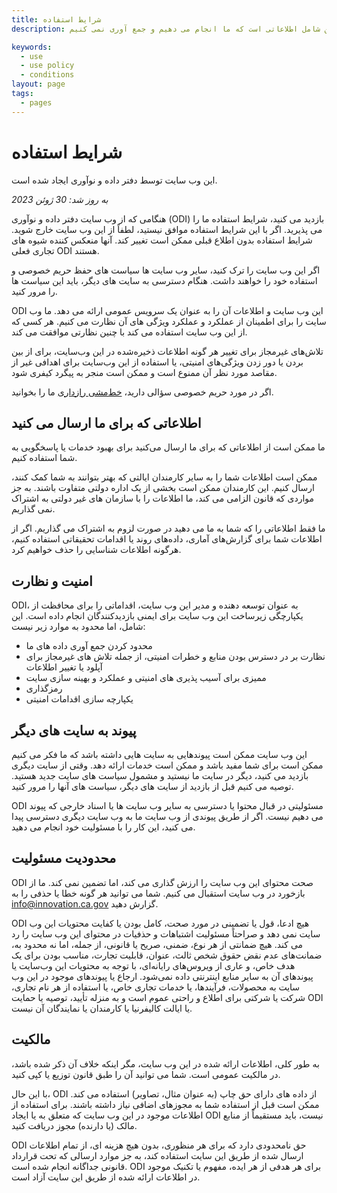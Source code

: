 ```yaml
---
title: شرایط استفاده
description: این شرایطی است که هنگام استفاده از این وب سایت با آنها موافقت می کنید. این شامل اطلاعاتی است که ما انجام می دهیم و جمع آوری نمی کنیم.

keywords:
  - use
  - use policy
  - conditions
layout: page
tags:
  - pages
---
```


# شرایط استفاده

این وب سایت توسط دفتر داده و نوآوری ایجاد شده است.

_به روز شد: 30 ژوئن 2023_

هنگامی که از وب سایت دفتر داده و نوآوری (ODI) بازدید می کنید، شرایط استفاده ما را می پذیرید. اگر با این شرایط استفاده موافق نیستید، لطفاً از این وب سایت خارج شوید. شرایط استفاده بدون اطلاع قبلی ممکن است تغییر کند. آنها منعکس کننده شیوه های تجاری فعلی ODI هستند.

اگر این وب سایت را ترک کنید، سایر وب سایت ها سیاست های حفظ حریم خصوصی و استفاده خود را خواهند داشت. هنگام دسترسی به سایت های دیگر، باید این سیاست ها را مرور کنید.

ODI این وب سایت و اطلاعات آن را به عنوان یک سرویس عمومی ارائه می دهد. ما وب سایت را برای اطمینان از عملکرد و عملکرد ویژگی های آن نظارت می کنیم. هر کسی که از این وب سایت استفاده می کند با چنین نظارتی موافقت می کند.

تلاش‌های غیرمجاز برای تغییر هر گونه اطلاعات ذخیره‌شده در این وب‌سایت، برای از بین بردن یا دور زدن ویژگی‌های امنیتی، یا استفاده از این وب‌سایت برای اهدافی غیر از مقاصد مورد نظر آن ممنوع است و ممکن است منجر به پیگرد کیفری شود.

اگر در مورد حریم خصوصی سؤالی دارید، [خط‌مشی رازداری](/fa/privacy) ما را بخوانید.

## اطلاعاتی که برای ما ارسال می کنید

ما ممکن است از اطلاعاتی که برای ما ارسال می‌کنید برای بهبود خدمات یا پاسخگویی به شما استفاده کنیم.

ممکن است اطلاعات شما را به سایر کارمندان ایالتی که بهتر بتوانند به شما کمک کنند، ارسال کنیم. این کارمندان ممکن است بخشی از یک اداره دولتی متفاوت باشند. به جز مواردی که قانون الزامی می کند، ما اطلاعات را با سازمان های غیر دولتی به اشتراک نمی گذاریم.

ما فقط اطلاعاتی را که شما به ما می دهید در صورت لزوم به اشتراک می گذاریم. اگر از اطلاعات شما برای گزارش‌های آماری، داده‌های روند یا اقدامات تحقیقاتی استفاده کنیم، هرگونه اطلاعات شناسایی را حذف خواهیم کرد.

## امنیت و نظارت

ODI، به عنوان توسعه دهنده و مدیر این وب سایت، اقداماتی را برای محافظت از یکپارچگی زیرساخت این وب سایت برای ایمنی بازدیدکنندگان انجام داده است. این شامل، اما محدود به موارد زیر نیست:

- محدود کردن جمع آوری داده های ما
- نظارت بر در دسترس بودن منابع و خطرات امنیتی، از جمله تلاش های غیرمجاز برای آپلود یا تغییر اطلاعات
- ممیزی برای آسیب پذیری های امنیتی و عملکرد و بهینه سازی سایت
- رمزگذاری
- یکپارچه سازی اقدامات امنیتی

## پیوند به سایت های دیگر

این وب سایت ممکن است پیوندهایی به سایت هایی داشته باشد که ما فکر می کنیم ممکن است برای شما مفید باشد و ممکن است خدمات ارائه دهد. وقتی از سایت دیگری بازدید می کنید، دیگر در سایت ما نیستید و مشمول سیاست های سایت جدید هستید. توصیه می کنیم قبل از بازدید از سایت های دیگر، سیاست های آنها را مرور کنید.

ODI مسئولیتی در قبال محتوا یا دسترسی به سایر وب سایت ها یا اسناد خارجی که پیوند می دهیم نیست. اگر از طریق پیوندی از وب سایت ما به وب سایت دیگری دسترسی پیدا می کنید، این کار را با مسئولیت خود انجام می دهید.

## محدودیت مسئولیت

ODI صحت محتوای این وب سایت را ارزش گذاری می کند، اما تضمین نمی کند. ما از بازخورد در وب سایت استقبال می کنیم. شما می توانید هر گونه خطا یا حذفی را به [info@innovation.ca.gov](mailto:info@innovation.ca.gov) گزارش دهید.

ODI هیچ ادعا، قول یا تضمینی در مورد صحت، کامل بودن یا کفایت محتویات این وب سایت نمی دهد و صراحتاً مسئولیت اشتباهات و حذفیات در محتوای این وب سایت را رد می کند. هیچ ضمانتی از هر نوع، ضمنی، صریح یا قانونی، از جمله، اما نه محدود به، ضمانت‌های عدم نقض حقوق شخص ثالث، عنوان، قابلیت تجارت، مناسب بودن برای یک هدف خاص، و عاری از ویروس‌های رایانه‌ای، با توجه به محتویات این وب‌سایت یا پیوندهای آن به سایر منابع اینترنتی داده نمی‌شود. ارجاع یا پیوندهای موجود در این وب سایت به محصولات، فرآیندها، یا خدمات تجاری خاص، یا استفاده از هر نام تجاری، شرکت یا شرکتی برای اطلاع و راحتی عموم است و به منزله تأیید، توصیه یا حمایت ODI یا ایالت کالیفرنیا یا کارمندان یا نمایندگان آن نیست.

## مالکیت

به طور کلی، اطلاعات ارائه شده در این وب سایت، مگر اینکه خلاف آن ذکر شده باشد، در مالکیت عمومی است. شما می توانید آن را طبق قانون توزیع یا کپی کنید.

با این حال، ODI از داده های دارای حق چاپ (به عنوان مثال، تصاویر) استفاده می کند. ممکن است قبل از استفاده شما به مجوزهای اضافی نیاز داشته باشند. برای استفاده از اطلاعات موجود در این وب سایت که متعلق به یا ایجاد ODI نیست، باید مستقیماً از منابع مالک (یا دارنده) مجوز دریافت کنید.

ODI حق نامحدودی دارد که برای هر منظوری، بدون هیچ هزینه ای، از تمام اطلاعات ارسال شده از طریق این سایت استفاده کند، به جز موارد ارسالی که تحت قرارداد قانونی جداگانه انجام شده است. ODI برای هر هدفی از هر ایده، مفهوم یا تکنیک موجود در اطلاعات ارائه شده از طریق این سایت آزاد است.

